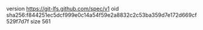 version https://git-lfs.github.com/spec/v1
oid sha256:f844251ec5dcf999e0c14a54f59e2a8832c2c53ba359d7e172d669cf529f7d7f
size 561
